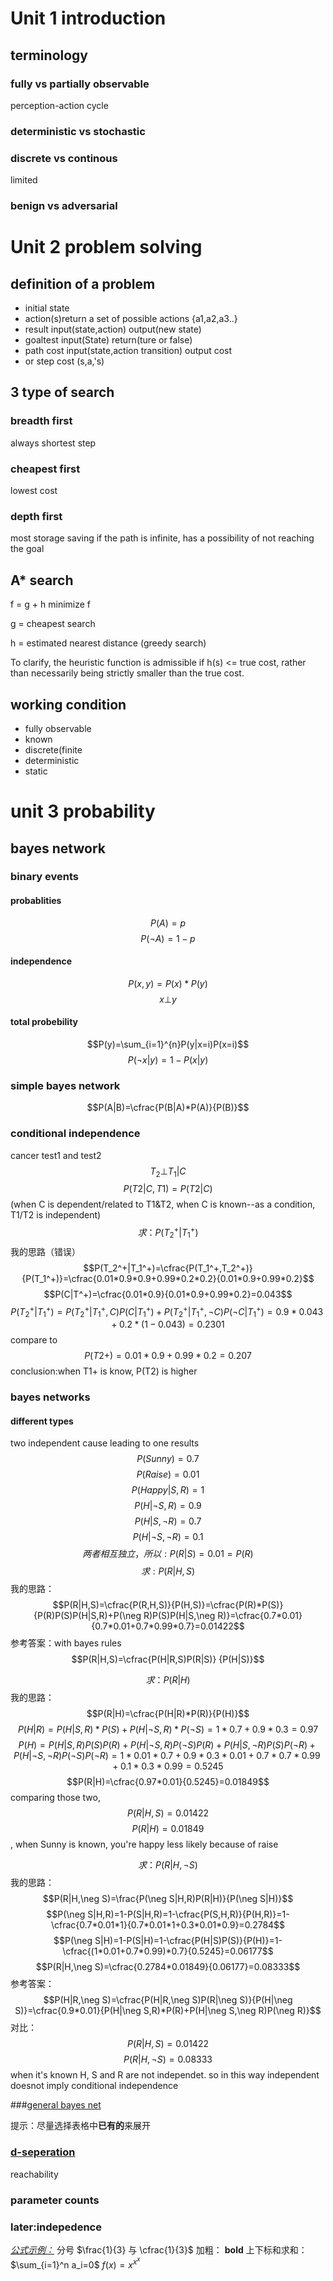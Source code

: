 # Unit 1 introduction
## terminology
### fully vs partially observable
perception-action cycle
### deterministic vs stochastic
### discrete vs continous
limited 
### benign vs adversarial
# Unit 2 problem solving
## definition of a problem

- initial state
- action(s)return a set of possible actions {a1,a2,a3..}
- result input(state,action) output(new state)
- goaltest input(State) return(ture or false)
- path cost input(state,action transition) output cost
- or step cost (s,a,'s) 

## 3 type of search
### breadth first
always shortest step 
### cheapest first
lowest cost
### depth first
most storage saving
if the path is infinite, has a possibility of not reaching the goal
## A* search
f = g + h minimize f

g = cheapest search

h = estimated nearest distance (greedy search) 

To clarify, the heuristic function is admissible if h(s) <= true cost, rather than necessarily being strictly smaller than the true cost.

## working condition

- fully observable
- known
- discrete(finite
- deterministic
- static

# unit 3 probability
## bayes network

### binary events
#### probablities 
$$P(A)=p$$
$$P(\neg A)=1-p$$
#### independence 
$$P(x,y)=P(x)*P(y)$$
$$x\bot y$$
#### total probebility
$$P(y)=\sum_{i=1}^{n}P(y|x=i)P(x=i)$$
$$P(\neg x|y)=1-P(x|y)$$
### simple bayes network
$$P(A|B)=\cfrac{P(B|A)*P(A)}{P(B)}$$
### conditional independence
cancer test1 and test2
$$T_2\bot T_1|C$$
$$P(T2|C,T1)=P(T2|C)$$
(when C is dependent/related to T1&T2, when C is known--as a condition, T1/T2 is independent)
$$求：P(T_2^+|T_1^+)$$
我的思路（错误）
$$P(T_2^+|T_1^+)=\cfrac{P(T_1^+,T_2^+)}{P(T_1^+)}=\cfrac{0.01*0.9*0.9+0.99*0.2*0.2}{0.01*0.9+0.99*0.2}$$
$$P(C|T^+)=\cfrac{0.01*0.9}{0.01*0.9+0.99*0.2}=0.043$$
$$P(T_2^+|T_1^+)=P(T_2^+|T_1^+,C)P(C|T_1^+)+P(T_2^+|T_1^+,\neg C)P(\neg C|T_1^+)=0.9*0.043+0.2*(1-0.043)=0.2301$$
compare to 
$$P(T2+)=0.01*0.9+0.99*0.2=0.207$$
conclusion:when T1+ is know, P(T2) is higher
### bayes networks
#### different types
two independent cause leading to one results
$$P(Sunny)=0.7$$
$$P(Raise)=0.01$$
$$P(Happy|S,R)=1$$
$$P(H|\neg S,R)=0.9
$$$$P(H|S,\neg R)=0.7
$$$$P(H|\neg S,\neg R)=0.1$$
$$两者相互独立，所以:P(R|S)=0.01=P(R)$$
$$求:P(R|H,S)$$
我的思路：
$$P(R|H,S)=\cfrac{P(R,H,S)}{P(H,S)}=\cfrac{P(R)*P(S)}{P(R)P(S)P(H|S,R)+P(\neg R)P(S)P(H|S,\neg R)}=\cfrac{0.7*0.01}{0.7*0.01+0.7*0.99*0.7}=0.01422$$
参考答案：with bayes rules
$$P(R|H,S)=\cfrac{P(H|R,S)P(R|S)}
{P(H|S)}$$

$$求：P(R|H)$$
我的思路：
$$P(R|H)=\cfrac{P(H|R)*P(R)}{P(H)}$$
$$P(H|R)=P(H|S,R)*P(S)+P(H|\neg S,R)*P(\neg S)=1*0.7+0.9*0.3=0.97$$
$$P(H)=P(H|S,R)P(S)P(R)+P(H|\neg S,R)P(\neg S)P(R)+P(H|S,\neg R)P(S)P(\neg R)+P(H|\neg S,\neg R)P(\neg S)P(\neg R)=1*0.01*0.7+0.9*0.3*0.01+0.7*0.7*0.99+0.1*0.3*0.99=0.5245
$$$$P(R|H)=\cfrac{0.97*0.01}{0.5245}=0.01849$$
comparing those two, $$P(R|H,S)=0.01422 $$$$P(R|H)=0.01849$$, when Sunny is known, you're happy less likely because of raise

$$求：P(R|H,\neg S)$$我的思路：
$$P(R|H,\neg S)=\frac{P(\neg S|H,R)P(R|H)}{P(\neg S|H)}$$
$$P(\neg S|H,R)=1-P(S|H,R)=1-\cfrac{P(S,H,R)}{P(H,R)}=1-\cfrac{0.7*0.01*1}{0.7*0.01*1+0.3*0.01*0.9}=0.2784$$
$$P(\neg S|H)=1-P(S|H)=1-\cfrac{P(H|S)P(S)}{P(H)}=1-\cfrac{(1*0.01+0.7*0.99)*0.7}{0.5245}=0.06177$$
$$P(R|H,\neg S)=\cfrac{0.2784*0.01849}{0.06177}=0.08333$$
参考答案：
$$P(H|R,\neg S)=\cfrac{P(H|R,\neg S)P(R|\neg S)}{P(H|\neg S)}=\cfrac{0.9*0.01}{P(H|\neg S,R)*P(R)+P(H|\neg S,\neg R)P(\neg R)}$$
对比：
$$P(R|H,S)=0.01422 $$
$$P(R|H,\neg S)=0.08333$$
when it's known H, S and R are not independet.
so in this way independent doesnot imply conditional independence

###[general bayes net](https://classroom.udacity.com/courses/cs271/lessons/48624746/concepts/487276200923#)


提示：尽量选择表格中**已有的**来展开


### [d-seperation](https://classroom.udacity.com/courses/cs271/lessons/48624746/concepts/487138290923#)
reachability
### parameter counts
### later:indepedence 


[*公式示例：*](http://jzqt.github.io/2015/06/30/Markdown%E4%B8%AD%E5%86%99%E6%95%B0%E5%AD%A6%E5%85%AC%E5%BC%8F/)
分号
$\frac{1}{3} 与 \cfrac{1}{3}$
加粗：
$\textbf{bold}$
上下标和求和：
$\sum_{i=1}^n a_i=0$
$f(x)=x^{x^x}$






















